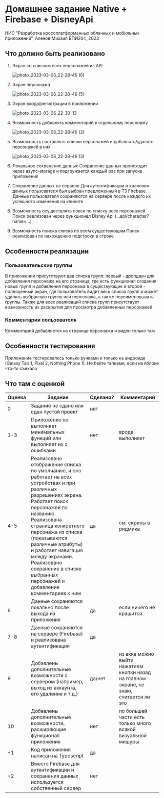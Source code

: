 # Домашнее задание Native + Firebase + DisneyApi
НИС "Разработка кроссплатформенных облачных и мобильных 
приложений”, Аленов Михаил БПИ204, 2023

## Что должно быть реализовано
1. Экран со списком всех персонажей из API

    ![photo_2023-03-06_22-28-49 (6)](https://user-images.githubusercontent.com/71143870/223211523-99c87aa0-c9b3-4194-ac2c-fb9f96b31622.jpg)
    
2. Экран персонажа

    ![photo_2023-03-06_22-28-49 (5)](https://user-images.githubusercontent.com/71143870/223211588-111baeab-5419-41ee-a1a2-5e38c6e89899.jpg)
    
3. Экран входа/регистрации в приложении

    ![photo_2023-03-06_22-30-13](https://user-images.githubusercontent.com/71143870/223211611-2f13e7f2-8a8e-45f3-befb-e5d42a4a32ce.jpg)
    
4. Возможность добавлять комментарий к отдельному персонажу

    ![photo_2023-03-06_22-28-49 (2)](https://user-images.githubusercontent.com/71143870/223211641-5ff8e28d-48d0-427c-9830-dd841628b01d.jpg)
    
5. Возможность составлять списки персонажей и добавлять/удалять персонажей в них

    ![photo_2023-03-06_22-28-49 (3)](https://user-images.githubusercontent.com/71143870/223211852-d19b5d5d-cf2d-4a72-9828-47a6b64f09a2.jpg)
    
6. Локальное сохранение данных 
    Сохранение данных происходит через async-storage и подгружается каждый раз при запуске приложения
7. Сохранение данных на сервере
    Для аутентификации и хранения данных пользователя был выбран предложенный в ТЗ Firebase. Данные пользователя сохраняются на сервере после каждого их успешного изменения на клиенте
8. Возможность осуществлять поиск по списку всех персонажей
    Поиск реализован через функционал Disney Api (...api/character?name=...)
9. Возможность поиска списка по всем существующим
    Поиск реализован по нахождению подстроки в строке

## Особенности реализации
### Пользовательские группы
В приложении присутствуют два списка групп: первый - дропдаун для добавления персонажа на его страница, где есть функционал создания новых групп и добавления персонажа в существующие и второй - полноценный экран, где пользователь видит весь список групп и может удалять выбранную группу или персонажа, а также переименовывать группы. Также для всех реализаций списка групп присутствует возможность их раскрытия для просмотра добавленных персонажей

### Комментарии пользователя
Комментарий добавляется на странице персонажа и виден только там

## Особенности тестирования
Приложение тестировалось только ручками и только на андроиде (Galaxy Tab 1, Pixel 2, Nothing Phone 1). Не бейте тапками, если на яблоке что-то съехало

## Что там с оценкой

|Оценка|Задание|Сделано?|Комментарий|
|------|---|---|---|
|  0   |Задание не сдано или сдан пустой проект   | нет  |   |
|  1-3 |Приложение не выполняет минимальных функций или выполняет их с ошибками   |  нет | вроде выполняет  |
|  4-5 |Реализовано отображение списка по умолчанию, и оно работает на всех устройствах и при различных разрешениях экрана. Работает поиск персонажей по названию. Реализована страница конкретного персонажа из списка (показываются различные атрибуты) и работает навигация между экранами. Реализовано сохранение в списке выбранных персонажей и добавление комментариев к ним |  да | см. скрины в ридмике  |
|  6   |Данные сохраняются локально после выхода из приложения   | да  | если ничего не крашится  |
|  7-8 |Данные сохраняются на сервере (Firebase) и реализована аутентификация   | да  |   |
|  9   |Добавлены дополнительные возможности с сервером (например, выход из аккаунта, его удаление и т.д.)   | да/нет  | из акка можно выйти нажатием кнопки назад на главном экране, не знаю, считается ли это  |
|  10  |Добавлены дополнительные возможности, расширяющие функционал приложения   |  нет | по большей части есть только много всякой визуальной мишуры  |
|  +1  | Код приложения написан на Typescript   |  да |   |
|  +2  | Вместо Firebase для аутентификации и сохранения данных используется собственный сервер  |  нет |   |
